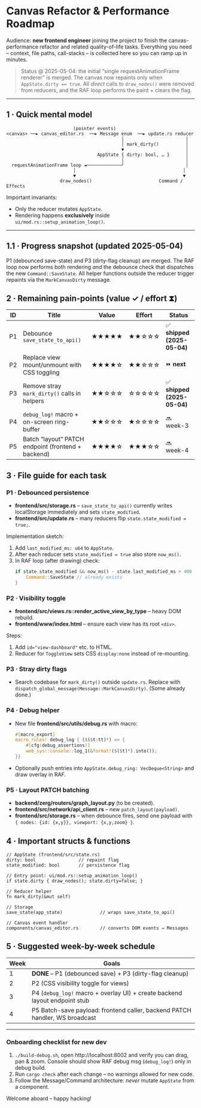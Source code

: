 # Canvas Refactor & Performance Roadmap

Audience: **new frontend engineer** joining the project to finish the canvas-performance
refactor and related quality-of-life tasks.  Everything you need – context,
file paths, call-stacks – is collected here so you can ramp up in minutes.

> Status @ 2025-05-04: the initial “single requestAnimationFrame renderer” is
> merged.  The canvas now repaints only when `AppState.dirty == true`.  All
> *direct* calls to `draw_nodes()` were removed from reducers, and the RAF
> loop performs the paint + clears the flag.

---

## 1 · Quick mental model

```
                         (pointer events)
<canvas> ──► canvas_editor.rs  ──► Message enum  ──► update.rs reducer
                                           │                       │
                                           │ mark_dirty()          │
                                           ▼                       │
                                  AppState { dirty: bool, … }      │
                                           │                       │
  requestAnimationFrame loop ◄─────────────┘                       │
                         │                                        │
                         ▼                                        ▼
                    draw_nodes()                         Command / Effects
```

Important invariants:

* Only the reducer mutates `AppState`.
* Rendering happens **exclusively** inside `ui/mod.rs::setup_animation_loop()`.

---

## 1.1 · Progress snapshot (updated 2025-05-04)

P1 (debounced save-state) and P3 (dirty-flag cleanup) are merged.  The RAF
loop now performs both rendering _and_ the debounce check that dispatches the
new `Command::SaveState`.  All helper functions outside the reducer trigger
repaints via the `MarkCanvasDirty` message.


## 2 · Remaining pain-points  (value ✓ / effort ⧗)

| ID | Title | Value | Effort | Status |
|----|-------|-------|--------|--------|
| P1 | Debounce `save_state_to_api()` | ★★★★★ | ★★☆☆☆ | ✅ **shipped (2025-05-04)** |
| P2 | Replace view mount/unmount with CSS toggling | ★★★★☆ | ★★☆☆☆ | ⏩ **next** |
| P3 | Remove stray `mark_dirty()` calls in helpers | ★★☆☆☆ | ☆☆☆☆☆ | ✅ **shipped (2025-05-04)** |
| P4 | `debug_log!` macro + on-screen ring-buffer | ★★☆☆☆ | ★☆☆☆☆ | 🔜 week-3 |
| P5 | Batch “layout” PATCH endpoint (frontend + backend) | ★★★★☆ | ★★★☆☆ | 🔜 week-4 |


## 3 · File guide for each task

### P1 · Debounced persistence

* **frontend/src/storage.rs** – `save_state_to_api()` currently writes
  localStorage immediately and sets `state_modified`.
* **frontend/src/update.rs** – many reducers flip `state.state_modified = true;`.

Implementation sketch:
1. Add `last_modified_ms: u64` to `AppState`.
2. After each reducer sets `state_modified = true` also store `now_ms()`.
3. In RAF loop (after drawing) check:
   ```rust
   if state.state_modified && now_ms() - state.last_modified_ms > 400 {
       Command::SaveState // already exists
   }
   ```

### P2 · Visibility toggle

* **frontend/src/views.rs::render_active_view_by_type** – heavy DOM rebuild.
* **frontend/www/index.html** – ensure each view has its root `<div>`.

Steps:
1. Add `id="view-dashboard"` etc. to HTML.
2. Reducer for `ToggleView` sets CSS `display:none` instead of re-mounting.

### P3 · Stray dirty flags

* Search codebase for `mark_dirty()` outside `update.rs`.  Replace with
  `dispatch_global_message(Message::MarkCanvasDirty)`.  (Some already done.)

### P4 · Debug helper

* New file **frontend/src/utils/debug.rs** with macro:
  ```rust
  #[macro_export]
  macro_rules! debug_log { ($($t:tt)*) => {
      #[cfg(debug_assertions)]
      web_sys::console::log_1(&format!($($t)*).into());
  }}
  ```
* Optionally push entries into `AppState.debug_ring: VecDeque<String>` and
  draw overlay in RAF.

### P5 · Layout PATCH batching

* **backend/zerg/routers/graph_layout.py** (to be created).
* **frontend/src/network/api_client.rs** – new `patch_layout(payload)`.
* **frontend/src/storage.rs** – when debounce fires, send one payload with
  `{ nodes: {id: {x,y}}, viewport: {x,y,zoom} }`.


## 4 · Important structs & functions

```
// AppState (frontend/src/state.rs)
dirty: bool                // repaint flag
state_modified: bool       // persistence flag

// Entry point: ui/mod.rs::setup_animation_loop()
if state.dirty { draw_nodes(); state.dirty=false; }

// Reducer helper
fn mark_dirty(&mut self)

// Storage
save_state(app_state)              // wraps save_state_to_api()

// Canvas event handler
components/canvas_editor.rs        // converts DOM events → Messages
```


## 5 · Suggested week-by-week schedule

| Week | Goals |
|------|-------|
| 1 | **DONE** – P1 (debounced save) + P3 (dirty-flag cleanup) |
| 2 | P2 (CSS visibility toggle for views) |
| 3 | P4 (`debug_log!` macro + overlay UI) + create backend layout endpoint stub |
| 4 | P5 Batch-save payload: frontend caller, backend PATCH handler, WS broadcast |


---

### Onboarding checklist for new dev

1. `./build-debug.sh`, open http://localhost:8002 and verify you can drag, pan & zoom.  Console should show RAF debug msg (`debug_log!`) only in debug build.
2. Run `cargo check` after each change – no warnings allowed for new code.
3. Follow the Message/Command architecture: *never* mutate `AppState` from a component.

Welcome aboard – happy hacking!

